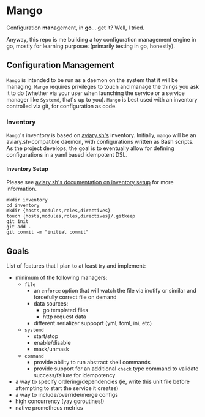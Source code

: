 # Mango

Configuration **man**agement, in **go**... get it? Well, I tried.

Anyway, this repo is me building a toy configuration management engine in go, mostly for learning purposes (primarily testing in go, honestly).

## Configuration Management

`Mango` is intended to be run as a daemon on the system that it will be managing.
`Mango` requires privileges to touch and manage the things you ask it to do (whether via your user when launching the service or a service manager like `Systemd`, that's up to you).
`Mango` is best used with an inventory controlled via git, for configuration as code.

### Inventory
`Mango`'s inventory is based on [aviary.sh's](https://github.com/frameable/aviary.sh) inventory.
Initially, `mango` will be an aviary.sh-compatible daemon, with configurations written as Bash scripts.
As the project develops, the goal is to eventually allow for defining configurations in a yaml based idempotent DSL.

#### Inventory Setup
Please see [aviary.sh's documentation on inventory setup](https://github.com/frameable/aviary.sh#inventory-setup) for more information.

```
mkdir inventory
cd inventory
mkdir {hosts,modules,roles,directives}
touch {hosts,modules,roles,directives}/.gitkeep
git init
git add .
git commit -m "initial commit"
```

## Goals

List of features that I plan to at least try and implement:
- minimum of the following managers:
    - `file`
        - an `enforce` option that will watch the file via inotify or similar and forcefully correct file on demand
        - data sources:
            - go templated files
            - http request data
        - different serializer suppoprt (yml, toml, ini, etc)
    - `systemd`
        - start/stop
        - enable/disable
        - mask/unmask
    - `command`
        - provide ability to run abstract shell commands
        - provide support for an additional `check` type command to validate success/failure for idempotency
- a way to specify ordering/dependencies (ie, write this unit file before attempting to start the service it creates)
- a way to include/override/merge configs
- high concurrency (yay goroutines!)
- native prometheus metrics
